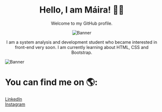 <div align="center">

# Hello, I am Máira! 👱‍♀
Welcome to my GitHub profile.


  
![Banner](https://github.com/mayacdev/Maira/assets/151089184/bad23fe4-2490-46c8-8476-3ad0a1912240)





I am a system analysis and development student who became interested in front-end very soon. I am currently learning about HTML, CSS and Bootstrap. 

</div>

![Banner]([https://github.com/mayacdev/Maira/assets/151089184/bad23fe4-2490-46c8-8476-3ad0a1912240](https://hermes.dio.me/public-users/malmeidac210/share/b42eb7d9fcd9b690f5021995c5df2fc2.png))

# You can find me on 🌎:<br>
<a href="https://www.linkedin.com/in/mairaalmeidac/">LinkedIn</a><br>
<a href="https://www.instagram.com/deucemaycare/">Instagram</a>



<!---
mayacdev/mayacdev is a ✨ special ✨ repository because its `README.md` (this file) appears on your GitHub profile.
You can click the Preview link to take a look at your changes.
--->
